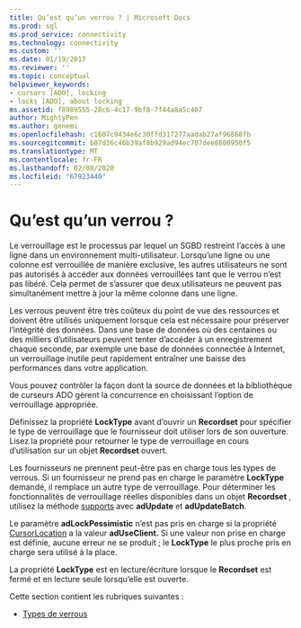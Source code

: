 ```yaml
---
title: Qu’est qu’un verrou ? | Microsoft Docs
ms.prod: sql
ms.prod_service: connectivity
ms.technology: connectivity
ms.custom: ''
ms.date: 01/19/2017
ms.reviewer: ''
ms.topic: conceptual
helpviewer_keywords:
- cursors [ADO], locking
- locks [ADO], about locking
ms.assetid: f8989555-28c6-4c17-9bf8-7f44a8a5c407
author: MightyPen
ms.author: genemi
ms.openlocfilehash: c1607c9434e6c30ffd317277aadab27af96868fb
ms.sourcegitcommit: b87d36c46b39af8b929ad94ec707dee8800950f5
ms.translationtype: MT
ms.contentlocale: fr-FR
ms.lasthandoff: 02/08/2020
ms.locfileid: "67923440"
---
```

# <a name="what-is-a-lock"></a>Qu’est qu’un verrou ?
Le verrouillage est le processus par lequel un SGBD restreint l’accès à une ligne dans un environnement multi-utilisateur. Lorsqu’une ligne ou une colonne est verrouillée de manière exclusive, les autres utilisateurs ne sont pas autorisés à accéder aux données verrouillées tant que le verrou n’est pas libéré. Cela permet de s’assurer que deux utilisateurs ne peuvent pas simultanément mettre à jour la même colonne dans une ligne.  
  
 Les verrous peuvent être très coûteux du point de vue des ressources et doivent être utilisés uniquement lorsque cela est nécessaire pour préserver l’intégrité des données. Dans une base de données où des centaines ou des milliers d’utilisateurs peuvent tenter d’accéder à un enregistrement chaque seconde, par exemple une base de données connectée à Internet, un verrouillage inutile peut rapidement entraîner une baisse des performances dans votre application.  
  
 Vous pouvez contrôler la façon dont la source de données et la bibliothèque de curseurs ADO gèrent la concurrence en choisissant l’option de verrouillage appropriée.  
  
 Définissez la propriété **LockType** avant d’ouvrir un **Recordset** pour spécifier le type de verrouillage que le fournisseur doit utiliser lors de son ouverture. Lisez la propriété pour retourner le type de verrouillage en cours d’utilisation sur un objet **Recordset** ouvert.  
  
 Les fournisseurs ne prennent peut-être pas en charge tous les types de verrous. Si un fournisseur ne prend pas en charge le paramètre **LockType** demandé, il remplace un autre type de verrouillage. Pour déterminer les fonctionnalités de verrouillage réelles disponibles dans un objet **Recordset** , utilisez la méthode [supports](../../../ado/reference/ado-api/supports-method.md) avec **adUpdate** et **adUpdateBatch**.  
  
 Le paramètre **adLockPessimistic** n’est pas pris en charge si la propriété [CursorLocation](../../../ado/reference/ado-api/cursorlocation-property-ado.md) a la valeur **adUseClient.** Si une valeur non prise en charge est définie, aucune erreur ne se produit ; le **LockType** le plus proche pris en charge sera utilisé à la place.  
  
 La propriété **LockType** est en lecture/écriture lorsque le **Recordset** est fermé et en lecture seule lorsqu’elle est ouverte.  
  
 Cette section contient les rubriques suivantes :  
  
-   [Types de verrous](../../../ado/guide/data/types-of-locks.md)
